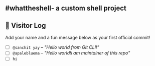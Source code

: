 #whattheshell- a custom shell project
---

## 👣 Visitor Log

Add your name and a fun message below as your first official commit!

- [ ] `@sanchit yay` – _"Hello world from Git CLI!"_
- [ ] `@apalebluema` – _"Hello world!i am maintainer of this repo"_
-[  ] `hi`
